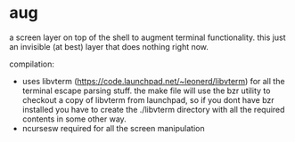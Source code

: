 aug
===
a screen layer on top of the shell to augment terminal functionality.
this just an invisible (at best) layer that does nothing right now.
   
compilation:

 - uses libvterm (https://code.launchpad.net/~leonerd/libvterm) for all the 
   terminal escape parsing stuff. the make file will use the bzr utility
   to checkout a copy of libvterm from launchpad, so if you dont have 
   bzr installed you have to create the ./libvterm directory with all the 
   required contents in some other way.
 - ncursesw required for all the screen manipulation

 